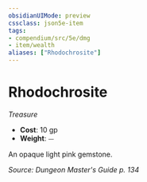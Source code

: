 ```yaml
---
obsidianUIMode: preview
cssclass: json5e-item
tags:
- compendium/src/5e/dmg
- item/wealth
aliases: ["Rhodochrosite"]
---
```

# Rhodochrosite
*Treasure*  

- **Cost**: 10 gp
- **Weight**: ⏤

An opaque light pink gemstone.

*Source: Dungeon Master's Guide p. 134*